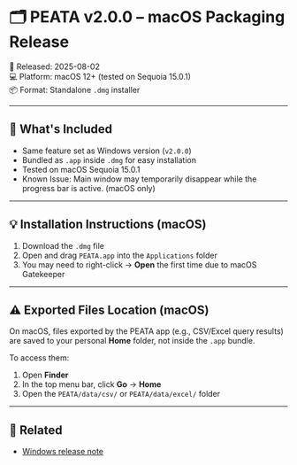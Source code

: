 # 🗂️ PEATA v2.0.0 – macOS Packaging Release

📅 Released: 2025-08-02  
💻 Platform: macOS 12+ (tested on Sequoia 15.0.1)  
📦 Format: Standalone `.dmg` installer

---

## 🎉 What's Included

- Same feature set as Windows version (`v2.0.0`)
- Bundled as `.app` inside `.dmg` for easy installation
- Tested on macOS Sequoia 15.0.1
- Known Issue: Main window may temporarily disappear while the progress bar  is active. (macOS only)

---

## 💡 Installation Instructions (macOS)

1. Download the `.dmg` file
2. Open and drag `PEATA.app` into the `Applications` folder
3. You may need to right-click → **Open** the first time due to macOS Gatekeeper

---

## ⚠️ Exported Files Location (macOS)

On macOS, files exported by the PEATA app (e.g., CSV/Excel query results) are saved to your personal **Home** folder, not inside the `.app` bundle.

To access them:

1. Open **Finder**
2. In the top menu bar, click **Go** → **Home**
3. Open the `PEATA/data/csv/` or `PEATA/data/excel/` folder

---

## 🔗 Related

- [Windows release note](https://github.com/ElinEunjung/peata-v2/releases/tag/v2.0.0)
